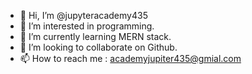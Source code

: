 - 👋 Hi, I’m @jupyteracademy435
- 👀 I’m interested in programming.
- 🌱 I’m currently learning MERN stack.
- 💞️ I’m looking to collaborate on Github.
- 📫 How to reach me : academyjupiter435@gmial.com

<!---
jupyteracademy435/jupyteracademy435 is a ✨ special ✨ repository because its `README.md` (this file) appears on your GitHub profile.
You can click the Preview link to take a look at your changes.
--->
